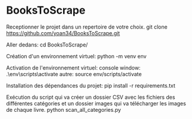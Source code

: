 # BooksToScrape

Receptionner le projet dans un repertoire de votre choix.
	git clone https://github.com/yoan34/BooksToScrape.git

Aller dedans:
cd BooksToScrape/

Création d'un environnement virtuel:
	python -m venv env

Activation de l'environnement virtuel:
	console window: .\env\scripts\activate
	autre: source env/scripts/activate

Installation des dépendances du projet:
	pip install -r requirements.txt

Exécution du script qui va créer un dossier CSV avec les fichiers des différentes catégories et
un dossier images qui va télécharger les images de chaque livre.
	python scan_all_categories.py
